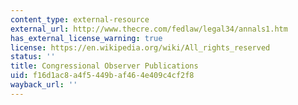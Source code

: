 ```yaml
---
content_type: external-resource
external_url: http://www.thecre.com/fedlaw/legal34/annals1.htm
has_external_license_warning: true
license: https://en.wikipedia.org/wiki/All_rights_reserved
status: ''
title: Congressional Observer Publications
uid: f16d1ac8-a4f5-449b-af46-4e409c4cf2f8
wayback_url: ''
---
```

